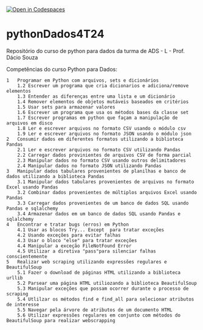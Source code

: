 [![Open in Codespaces](https://classroom.github.com/assets/launch-codespace-2972f46106e565e64193e422d61a12cf1da4916b45550586e14ef0a7c637dd04.svg)](https://classroom.github.com/open-in-codespaces?assignment_repo_id=16731600)
# pythonDados4T24

Repositório do curso de python para dados da turma de ADS - L - Prof. Dácio Souza


Competências do curso Python para Dados:


```
1	Programar em Python com arquivos, sets e dicionários
	1.2	Escrever um programa que cria dicionarios e adiciona/remove elementos
	1.3	Entender as diferenças entre uma lista e um dicionário
	1.4	Remover elementos de objetos mutáveis baseados em critérios
	1.5	Usar sets para armazenar valores
	1.6	Escrever um programa que usa os métodos bases da classe set
	1.7	Escrever programas em python que façam a manipulação de arquivos em disco
	1.8	Ler e escrever arquivos no formato CSV usando o módulo csv
	1.9	Ler e escrever arquivos no formato JSON usando o módulo json
2	Consumir dados em diferentes formatos utilizando a biblioteca Pandas
	2.1	Ler e escrever arquivos no formato CSV utilizando Pandas
	2.2	Carregar dados provinientes de arquivos CSV de forma parcial
	2.3	Manipular dados no formato CSV usando outros delimitadores
	2.4	Manipular dados no formato JSON utilizando Pandas
3	Manipular dados tabulares provenientes de planilhas e banco de dados utilizando a biblioteca Pandas
	3.1	Manipular dados tabulares provenientes de arquivos no formato Excel usando Pandas
	3.2	Combinar dados provenientes de múltiplos arquivos Excel usando Pandas
	3.3	Carregar dados provenientes de um banco de dados SQL usando Pandas e sqlalchemy
	3.4	Armazenar dados em um banco de dados SQL usando Pandas e sqlalchemy
4	Encontrar e tratar bugs (erros) em Python
	4.1	Usar as blocos Try... Except  para tratar exceções
	4.2	Usando exceções para evitar falhas
	4.3	Usar o bloco "else" para tratar exceções
	4.4	Manipular a exceção FileNotFound Error
	4.5	Utilizar a diretiva "pass"para silenciar falhas conscientemente
5	Realizar web scraping utilizando expressões regulares e BeautifulSoup
	5.1	Fazer o download de páginas HTML utilizando a biblioteca urllib
	5.2	Parsear uma página HTML utiliozando a biblioteca BeautifulSoup
	5.3	Manipular exceções que possam ocorrer durante o processo de scraping
	5.4	Utlilzar os métodos find e find_all para selecionar atributos de interesse
	5.5	Navegar pela árvore de atributos de um documento HTML
	5.6	Utilizar expressões regulares em conjunto com métodos do BeautifulSoup para realizar webscrapping
```
